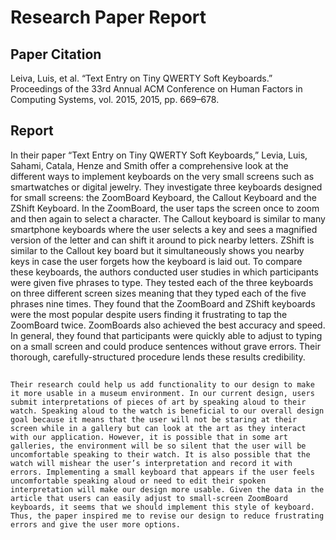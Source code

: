 # Research Paper Report
## Paper Citation
 Leiva, Luis, et al. “Text Entry on Tiny QWERTY Soft Keyboards.” Proceedings of the 33rd Annual ACM Conference on Human Factors in Computing Systems, vol. 2015, 2015, pp. 669–678. 
## Report
In their paper “Text Entry on Tiny QWERTY Soft Keyboards,” Levia, Luis, Sahami, Catala, Henze and Smith offer a comprehensive look at the different ways to implement keyboards on the very small screens such as smartwatches or digital jewelry. They investigate three keyboards designed for small screens: the ZoomBoard Keyboard, the Callout Keyboard and the ZShift Keyboard. In the ZoomBoard, the user taps the screen once to zoom and then again to select a character. The Callout keyboard is similar to many smartphone keyboards where the user selects a key and sees a magnified version of the letter and can shift it around to pick nearby letters. ZShift is similar to the Callout key board but it simultaneously shows you nearby keys in case the user forgets how the keyboard is laid out. To compare these keyboards, the authors conducted user studies in which participants were given five phrases to type. They tested each of the three keyboards on three different screen sizes meaning that they typed each of the five phrases nine times. They found that the ZoomBoard and ZShift keyboards were the most popular despite users finding it frustrating to tap the ZoomBoard twice. ZoomBoards also achieved the best accuracy and speed. In general, they found that participants were quickly able to adjust to typing on a small screen and could produce sentences without grave errors.  Their thorough, carefully-structured procedure lends these results credibility.
##
	Their research could help us add functionality to our design to make it more usable in a museum environment. In our current design, users submit interpretations of pieces of art by speaking aloud to their watch. Speaking aloud to the watch is beneficial to our overall design goal because it means that the user will not be staring at their screen while in a gallery but can look at the art as they interact with our application. However, it is possible that in some art galleries, the environment will be so silent that the user will be uncomfortable speaking to their watch. It is also possible that the watch will mishear the user’s interpretation and record it with errors. Implementing a small keyboard that appears if the user feels uncomfortable speaking aloud or need to edit their spoken interpretation will make our design more usable. Given the data in the article that users can easily adjust to small-screen ZoomBoard keyboards, it seems that we should implement this style of keyboard. Thus, the paper inspired me to revise our design to reduce frustrating errors and give the user more options. 
